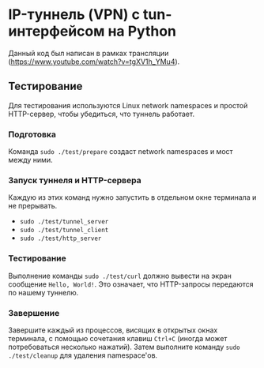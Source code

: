 IP-туннель (VPN) с tun-интерфейсом на Python
============================================

Данный код был написан в рамках трансляции
(https://www.youtube.com/watch?v=tgXV1h_YMu4).



Тестирование
------------

Для тестирования используются Linux network namespaces и простой HTTP-сервер,
чтобы убедиться, что туннель работает.

### Подготовка

Команда `sudo ./test/prepare` создаст network namespaces и мост между ними.

### Запуск туннеля и HTTP-сервера

Каждую из этих команд нужно запустить в отдельном окне терминала
и не прерывать.

* `sudo ./test/tunnel_server`
* `sudo ./test/tunnel_client`
* `sudo ./test/http_server`

### Тестирование

Выполнение команды `sudo ./test/curl` должно вывести на экран сообщение
`Hello, World!`. Это означает, что HTTP-запросы передаются по нашему туннелю.

### Завершение

Завершите каждый из процессов, висящих в открытых окнах терминала, с помощью
сочетания клавиш `Ctrl+C` (иногда может потребоваться несколько нажатий).
Затем выполните команду `sudo ./test/cleanup` для удаления namespace'ов.
